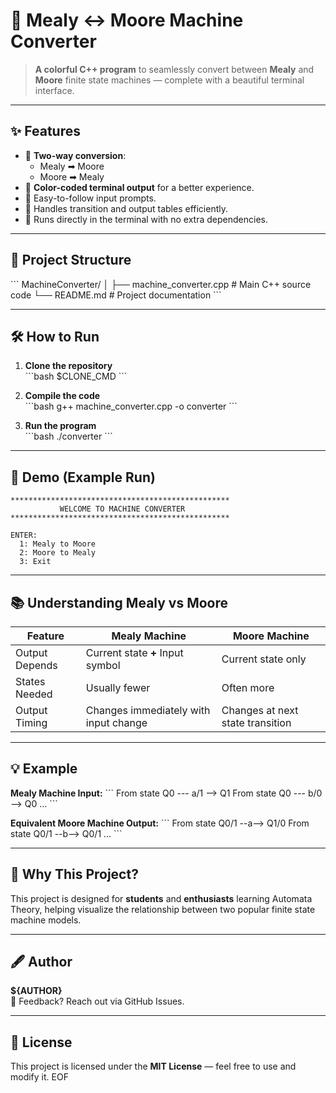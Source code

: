 # 🔄 Mealy ↔ Moore Machine Converter

> **A colorful C++ program** to seamlessly convert between **Mealy** and **Moore** finite state machines — complete with a beautiful terminal interface.  

---

## ✨ Features
- 🎯 **Two-way conversion**:
  - Mealy ➡ Moore
  - Moore ➡ Mealy
- 🎨 **Color-coded terminal output** for a better experience.
- 📜 Easy-to-follow input prompts.
- 🧮 Handles transition and output tables efficiently.
- 🚀 Runs directly in the terminal with no extra dependencies.

---

## 📂 Project Structure
\`\`\`
MachineConverter/
│
├── machine_converter.cpp   # Main C++ source code
└── README.md               # Project documentation
\`\`\`

---

## 🛠️ How to Run

1. **Clone the repository**  
   \`\`\`bash
   $CLONE_CMD
   \`\`\`

2. **Compile the code**  
   \`\`\`bash
   g++ machine_converter.cpp -o converter
   \`\`\`

3. **Run the program**  
   \`\`\`bash
   ./converter
   \`\`\`

---

## 📸 Demo (Example Run)
```
*************************************************
           WELCOME TO MACHINE CONVERTER
*************************************************

ENTER:
  1: Mealy to Moore
  2: Moore to Mealy
  3: Exit
```

---

## 📚 Understanding Mealy vs Moore

| Feature        | Mealy Machine                        | Moore Machine                         |
|----------------|--------------------------------------|----------------------------------------|
| Output Depends | Current state **+** Input symbol     | Current state only                     |
| States Needed  | Usually fewer                        | Often more                             |
| Output Timing  | Changes immediately with input change| Changes at next state transition       |

---

## 💡 Example

**Mealy Machine Input:**
\`\`\`
From state Q0 --- a/1 --> Q1
From state Q0 --- b/0 --> Q0
...
\`\`\`

**Equivalent Moore Machine Output:**
\`\`\`
From state Q0/1 --a--> Q1/0
From state Q0/1 --b--> Q0/1
...
\`\`\`

---

## 🎯 Why This Project?
This project is designed for **students** and **enthusiasts** learning Automata Theory, helping visualize the relationship between two popular finite state machine models.

---

## 🖋️ Author
**${AUTHOR}**  
💌 Feedback? Reach out via GitHub Issues.

---

## 📜 License
This project is licensed under the **MIT License** — feel free to use and modify it.
EOF
